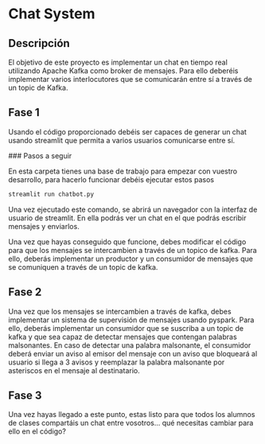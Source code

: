 # Chat System

## Descripción

El objetivo de este proyecto es implementar un chat en tiempo real utilizando Apache Kafka como broker de mensajes. Para ello deberéis implementar varios interlocutores que se comunicarán entre sí a través de un topic de Kafka.

## Fase 1

Usando el código proporcionado debéis ser capaces de generar un chat usando streamlit que permita a varios usuarios comunicarse entre sí. 

### Pasos a seguir

En esta carpeta tienes una base de trabajo para empezar con vuestro desarrollo, para hacerlo funcionar debéis ejecutar estos pasos

```bash
streamlit run chatbot.py
```

Una vez ejecutado este comando, se abrirá un navegador con la interfaz de usuario de streamlit. En ella podrás ver un chat en el que podrás escribir mensajes y enviarlos.

Una vez que hayas conseguido que funcione, debes modificar el código para que los mensajes se intercambien a través de un topico de kafka. Para ello, deberás implementar un productor y un consumidor de mensajes que se comuniquen a través de un topic de kafka.

## Fase 2

Una vez que los mensajes se intercambien a través de kafka, debes implementar un sistema de supervisión de mensajes usando pyspark. Para ello, deberás implementar un consumidor que se suscriba a un topic de kafka y que sea capaz de detectar mensajes que contengan palabras malsonantes. En caso de detectar una palabra malsonante, el consumidor deberá enviar un aviso al emisor del mensaje con un aviso que bloqueará al usuario si llega a 3 avisos y reemplazar la palabra malsonante por asteriscos en el mensaje al destinatario.

## Fase 3

Una vez hayas llegado a este punto, estas listo para que todos los alumnos de clases compartáis un chat entre vosotros... qué necesitas cambiar para ello en el código?


